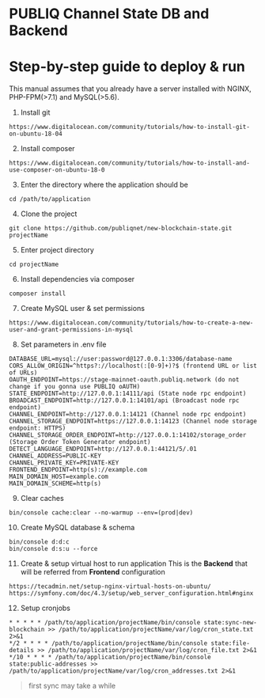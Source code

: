# PUBLIQ Channel State DB and Backend
# Step-by-step guide to deploy & run
This manual assumes that you already have a server installed with NGINX, PHP-FPM(>7.1) and MySQL(>5.6).
1. Install git
```
https://www.digitalocean.com/community/tutorials/how-to-install-git-on-ubuntu-18-04
```
2. Install composer
```
https://www.digitalocean.com/community/tutorials/how-to-install-and-use-composer-on-ubuntu-18-0
```
3. Enter the directory where the application should be
```
cd /path/to/application
```
4. Clone the project
```
git clone https://github.com/publiqnet/new-blockchain-state.git projectName
```
5. Enter project directory
```
cd projectName
```
6. Install dependencies via composer
```
composer install
```
7. Create MySQL user & set permissions
```
https://www.digitalocean.com/community/tutorials/how-to-create-a-new-user-and-grant-permissions-in-mysql
```
8. Set parameters in .env file
```
DATABASE_URL=mysql://user:password@127.0.0.1:3306/database-name
CORS_ALLOW_ORIGIN=^https?://localhost(:[0-9]+)?$ (frontend URL or list of URLs)
OAUTH_ENDPOINT=https://stage-mainnet-oauth.publiq.network (do not change if you gonna use PUBLIQ oAUTH)
STATE_ENDPOINT=http://127.0.0.1:14111/api (State node rpc endpoint)
BROADCAST_ENDPOINT=http://127.0.0.1:14101/api (Broadcast node rpc endpoint)
CHANNEL_ENDPOINT=http://127.0.0.1:14121 (Channel node rpc endpoint)
CHANNEL_STORAGE_ENDPOINT=https://127.0.0.1:14123 (Channel node storage endpoint: HTTPS)
CHANNEL_STORAGE_ORDER_ENDPOINT=http://127.0.0.1:14102/storage_order (Storage Order Token Generator endpoint)
DETECT_LANGUAGE_ENDPOINT=http://127.0.0.1:44121/5/.01
CHANNEL_ADDRESS=PUBLIC-KEY
CHANNEL_PRIVATE_KEY=PRIVATE-KEY
FRONTEND_ENDPOINT=http(s)://example.com
MAIN_DOMAIN_HOST=example.com
MAIN_DOMAIN_SCHEME=http(s)
```
9. Clear caches
```
bin/console cache:clear --no-warmup --env=(prod|dev)
```
10. Create MySQL database & schema
```
bin/console d:d:c
bin/console d:s:u --force
```
11. Create & setup virtual host to run application
This is the **Backend** that will be referred from **Frontend** configuration
```
https://tecadmin.net/setup-nginx-virtual-hosts-on-ubuntu/
https://symfony.com/doc/4.3/setup/web_server_configuration.html#nginx
```
12. Setup cronjobs
```
* * * * * /path/to/application/projectName/bin/console state:sync-new-blockchain >> /path/to/application/projectName/var/log/cron_state.txt 2>&1
*/2 * * * * /path/to/application/projectName/bin/console state:file-details >> /path/to/application/projectName/var/log/cron_file.txt 2>&1
*/10 * * * * /path/to/application/projectName/bin/console state:public-addresses >> /path/to/application/projectName/var/log/cron_addresses.txt 2>&1
```
> first sync may take a while

